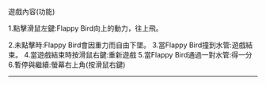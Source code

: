 遊戲內容(功能)
  
  1.點擊滑鼠左鍵:Flappy Bird向上的動力，往上飛。
  
  2.未點擊時:Flappy Bird會因重力而自由下墜。
                                         3.當Flappy Bird撞到水管:遊戲結束。
  4.當遊戲結束時按滑鼠右鍵:重新遊戲
  5.當Flappy Bird通過一對水管:得一分
  6.暫停與繼續:螢幕右上角(按滑鼠右鍵)

---------------------------------------------------------------------------------------------------

